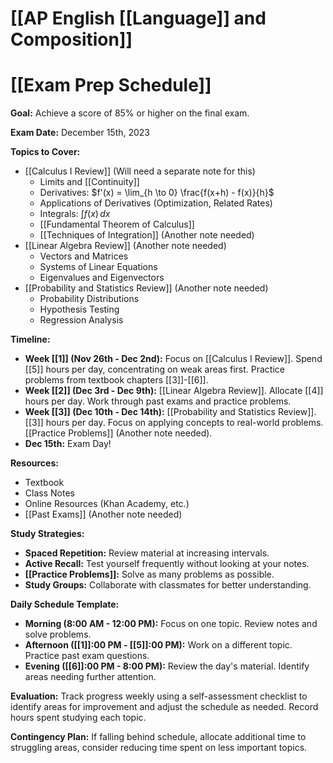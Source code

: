 # [[AP English [[Language]] and Composition]]
# [[Exam Prep Schedule]]

**Goal:** Achieve a score of 85% or higher on the final exam.

**Exam Date:** December 15th, 2023


**Topics to Cover:**

* [[Calculus I Review]]  (Will need a separate note for this)
    * Limits and [[Continuity]]
    * Derivatives: $f'(x) = \lim_{h \to 0} \frac{f(x+h) - f(x)}{h}$
    * Applications of Derivatives (Optimization, Related Rates)
    * Integrals: $\int f(x) \, dx$
    * [[Fundamental Theorem of Calculus]]
    * [[Techniques of Integration]] (Another note needed)
* [[Linear Algebra Review]] (Another note needed)
    * Vectors and Matrices
    * Systems of Linear Equations
    * Eigenvalues and Eigenvectors
* [[Probability and Statistics Review]] (Another note needed)
    * Probability Distributions
    * Hypothesis Testing
    * Regression Analysis


**Timeline:**

* **Week [[1]] (Nov 26th - Dec 2nd):** Focus on [[Calculus I Review]].  Spend [[5]] hours per day, concentrating on weak areas first.  Practice problems from textbook chapters [[3]]-[[6]].
* **Week [[2]] (Dec 3rd - Dec 9th):** [[Linear Algebra Review]].  Allocate [[4]] hours per day.  Work through past exams and practice problems.
* **Week [[3]] (Dec 10th - Dec 14th):** [[Probability and Statistics Review]]. [[3]] hours per day. Focus on applying concepts to real-world problems. [[Practice Problems]] (Another note needed).
* **Dec 15th:** Exam Day!


**Resources:**

* Textbook
* Class Notes
* Online Resources (Khan Academy, etc.)
* [[Past Exams]] (Another note needed)


**Study Strategies:**

* **Spaced Repetition:** Review material at increasing intervals.
* **Active Recall:** Test yourself frequently without looking at your notes.
* **[[Practice Problems]]:** Solve as many problems as possible.
* **Study Groups:** Collaborate with classmates for better understanding.

**Daily Schedule Template:**

* **Morning (8:00 AM - 12:00 PM):** Focus on one topic. Review notes and solve problems.
* **Afternoon ([[1]]:00 PM - [[5]]:00 PM):** Work on a different topic. Practice past exam questions.
* **Evening ([[6]]:00 PM - 8:00 PM):** Review the day's material. Identify areas needing further attention.


**Evaluation:**  Track progress weekly using a self-assessment checklist to identify areas for improvement and adjust the schedule as needed.  Record hours spent studying each topic.


**Contingency Plan:** If falling behind schedule, allocate additional time to struggling areas, consider reducing time spent on less important topics.
